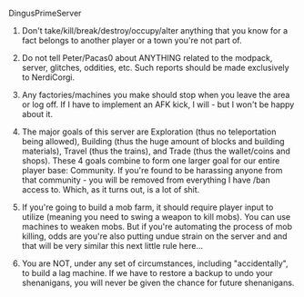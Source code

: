 DingusPrimeServer

1) Don't take/kill/break/destroy/occupy/alter anything that you know for a fact belongs to another player or a town you're not part of.

2) Do not tell Peter/Pacas0 about ANYTHING related to the modpack, server, glitches, oddities, etc. Such reports should be made exclusively to NerdiCorgi.

3) Any factories/machines you make should stop when you leave the area or log off. If I have to implement an AFK kick, I will - but I won't be happy about it.

4) The major goals of this server are Exploration (thus no teleportation being allowed), Building (thus the huge amount of blocks and building materials), Travel (thus the trains), and Trade (thus the wallet/coins and shops). These 4 goals combine to form one larger goal for our entire player base: Community. If you're found to be harassing anyone from that community - you will be removed from everything I have /ban access to. Which, as it turns out, is a lot of shit.

5) If you're going to build a mob farm, it should require player input to utilize (meaning you need to swing a weapon to kill mobs). You can use machines to weaken mobs. But if you're automating the process of mob killing, odds are you're also putting undue strain on the server and and that will be very similar this next little rule here...

6) You are NOT, under any set of circumstances, including "accidentally", to build a lag machine. If we have to restore a backup to undo your shenanigans, you will never be given the chance for future shenanigans.
